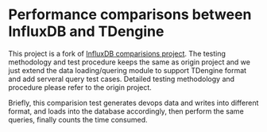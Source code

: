 # Performance comparisons between InfluxDB and TDengine
This project is a fork of [InfluxDB comparisions project](https://github.com/influxdata/influxdb-comparisons). The testing methodology and test procedure keeps the same as origin project and we just extend the data loading/quering module to support TDengine format and add serveral query test cases. Detailed testing methodology and procedure please refer to the origin project.

Briefly, this comparision test generates devops data and writes into different format, and loads into the database accordingly, then perform the same queries, finally counts the time consumed.
